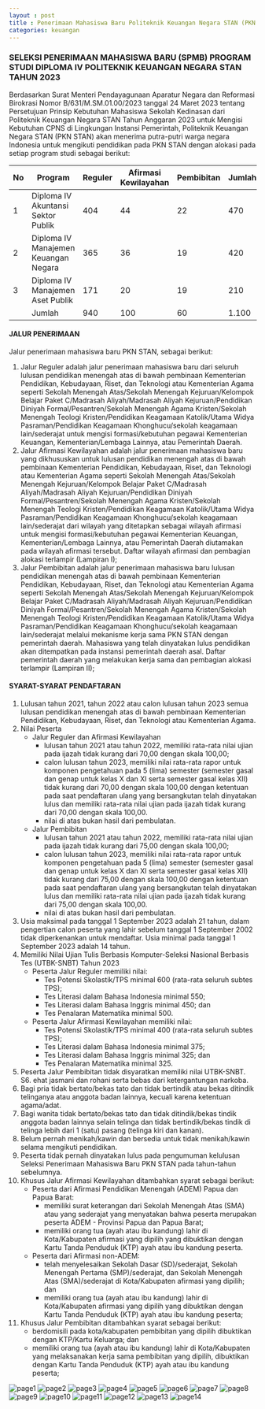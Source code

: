 ```yaml
---
layout : post
title : Penerimaan Mahasiswa Baru Politeknik Keuangan Negara STAN (PKN STAN) Tahun 2023
categories: keuangan
---
```


### SELEKSI PENERIMAAN MAHASISWA BARU (SPMB) PROGRAM STUDI DIPLOMA IV POLITEKNIK KEUANGAN NEGARA STAN TAHUN 2023

Berdasarkan Surat Menteri Pendayagunaan Aparatur Negara dan Reformasi Birokrasi Nomor B/631/M.SM.01.00/2023 tanggal 24 Maret 2023 tentang Persetujuan Prinsip Kebutuhan Mahasiswa Sekolah Kedinasan dari Politeknik Keuangan Negara STAN Tahun Anggaran 2023 untuk Mengisi Kebutuhan CPNS di Lingkungan Instansi Pemerintah, Politeknik Keuangan Negara STAN (PKN STAN) akan menerima putra-putri warga negara Indonesia untuk mengikuti pendidikan pada PKN STAN dengan alokasi pada setiap program studi sebagai berikut:

| No| Program                              | Reguler | Afirmasi Kewilayahan | Pembibitan | Jumlah |
| - | ------------------------------------ | ------- | -------------------- | ---------- | ------ |
| 1 | Diploma IV Akuntansi Sektor Publik   | 404     | 44                   | 22         | 470    |
| 2 | Diploma IV Manajemen Keuangan Negara | 365     | 36                   | 19         | 420    |
| 3 | Diploma IV Manajemen Aset Publik     | 171     | 20                   | 19         | 210    |
|   | Jumlah                               | 940     | 100                  | 60         | 1.100  |

#### JALUR PENERIMAAN
Jalur penerimaan mahasiswa baru PKN STAN, sebagai berikut:
1. Jalur Reguler adalah jalur penerimaan mahasiswa baru dari seluruh lulusan pendidikan menengah atas di bawah pembinaan Kementerian Pendidikan, Kebudayaan, Riset, dan Teknologi atau Kementerian Agama seperti Sekolah Menengah Atas/Sekolah Menengah Kejuruan/Kelompok Belajar Paket C/Madrasah Aliyah/Madrasah Aliyah Kejuruan/Pendidikan Diniyah Formal/Pesantren/Sekolah Menengah Agama Kristen/Sekolah Menengah Teologi Kristen/Pendidikan Keagamaan Katolik/Utama Widya Pasraman/Pendidikan Keagamaan Khonghucu/sekolah keagamaan lain/sederajat untuk mengisi formasi/kebutuhan pegawai Kementerian Keuangan, Kementerian/Lembaga Lainnya, atau Pemerintah Daerah.
2. Jalur Afirmasi Kewilayahan adalah jalur penerimaan mahasiswa baru yang dikhususkan untuk lulusan pendidikan menengah atas di bawah pembinaan Kementerian Pendidikan, Kebudayaan, Riset, dan Teknologi atau Kementerian Agama seperti Sekolah Menengah Atas/Sekolah Menengah Kejuruan/Kelompok Belajar Paket C/Madrasah Aliyah/Madrasah Aliyah Kejuruan/Pendidikan Diniyah Formal/Pesantren/Sekolah Menengah Agama Kristen/Sekolah Menengah Teologi Kristen/Pendidikan Keagamaan Katolik/Utama Widya Pasraman/Pendidikan Keagamaan Khonghucu/sekolah keagamaan lain/sederajat dari wilayah yang ditetapkan sebagai wilayah afirmasi untuk mengisi formasi/kebutuhan pegawai Kementerian Keuangan, Kementerian/Lembaga Lainnya, atau Pemerintah Daerah diutamakan pada wilayah afirmasi tersebut. Daftar wilayah afirmasi dan pembagian alokasi terlampir (Lampiran I);
3. Jalur Pembibitan adalah jalur penerimaan mahasiswa baru lulusan pendidikan menengah atas di bawah pembinaan Kementerian Pendidikan, Kebudayaan, Riset, dan Teknologi atau Kementerian Agama seperti Sekolah Menengah Atas/Sekolah Menengah Kejuruan/Kelompok Belajar Paket C/Madrasah Aliyah/Madrasah Aliyah Kejuruan/Pendidikan Diniyah Formal/Pesantren/Sekolah Menengah Agama Kristen/Sekolah Menengah Teologi Kristen/Pendidikan Keagamaan Katolik/Utama Widya Pasraman/Pendidikan Keagamaan Khonghucu/sekolah keagamaan lain/sederajat melalui mekanisme kerja sama PKN STAN dengan pemerintah daerah. Mahasiswa yang telah dinyatakan lulus pendidikan akan ditempatkan pada instansi pemerintah daerah asal. Daftar pemerintah daerah yang melakukan kerja sama dan pembagian alokasi terlampir (Lampiran II);

#### SYARAT-SYARAT PENDAFTARAN
1. Lulusan tahun 2021, tahun 2022 atau calon lulusan tahun 2023 semua lulusan pendidikan menengah atas di bawah pembinaan Kementerian Pendidikan, Kebudayaan, Riset, dan Teknologi atau Kementerian Agama.
2. Nilai Peserta
   - Jalur Reguler dan Afirmasi Kewilayahan
      - lulusan tahun 2021 atau tahun 2022, memiliki rata-rata nilai ujian pada ijazah tidak kurang dari 70,00 dengan skala 100,00;
      - calon lulusan tahun 2023, memiliki nilai rata-rata rapor untuk komponen pengetahuan pada 5 (lima) semester (semester gasal dan genap untuk kelas X dan XI serta semester gasal kelas XII) tidak kurang dari 70,00 dengan skala 100,00 dengan ketentuan pada saat pendaftaran ulang yang bersangkutan telah dinyatakan lulus dan memiliki rata-rata nilai ujian pada ijazah tidak kurang dari 70,00 dengan skala 100,00.
      - nilai di atas bukan hasil dari pembulatan.
   - Jalur Pembibitan
      - lulusan tahun 2021 atau tahun 2022, memiliki rata-rata nilai ujian pada ijazah tidak kurang dari 75,00 dengan skala 100,00;
      - calon lulusan tahun 2023, memiliki nilai rata-rata rapor untuk komponen pengetahuan pada 5 (lima) semester (semester gasal dan genap untuk kelas X dan XI serta semester gasal kelas XII) tidak kurang dari 75,00 dengan skala 100,00 dengan ketentuan pada saat pendaftaran ulang yang bersangkutan telah dinyatakan lulus dan memiliki rata-rata nilai ujian pada ijazah tidak kurang dari 75,00 dengan skala 100,00.
      - nilai di atas bukan hasil dari pembulatan.
3. Usia maksimal pada tanggal 1 September 2023 adalah 21 tahun, dalam pengertian calon peserta yang lahir sebelum tanggal 1 September 2002 tidak diperkenankan untuk mendaftar. Usia minimal pada tanggal 1 September 2023 adalah 14 tahun.
4. Memiliki Nilai Ujian Tulis Berbasis Komputer-Seleksi Nasional Berbasis Tes (UTBK-SNBT) Tahun 2023
   - Peserta Jalur Reguler memiliki nilai:
        - Tes Potensi Skolastik/TPS minimal 600 (rata-rata seluruh subtes TPS);
        - Tes Literasi dalam Bahasa Indonesia minimal 550;
        - Tes Literasi dalam Bahasa Inggris minimal 450; dan
        - Tes Penalaran Matematika minimal 500.
   - Peserta Jalur Afirmasi Kewilayahan memiliki nilai:
        - Tes Potensi Skolastik/TPS minimal 400 (rata-rata seluruh subtes TPS);
        - Tes Literasi dalam Bahasa Indonesia minimal 375;
        - Tes Literasi dalam Bahasa Inggris minimal 325; dan
        - Tes Penalaran Matematika minimal 325.
5. Peserta Jalur Pembibitan tidak disyaratkan memiliki nilai UTBK-SNBT.
S6. ehat jasmani dan rohani serta bebas dari ketergantungan narkoba.
7. Bagi pria tidak bertato/bekas tato dan tidak bertindik atau bekas ditindik telinganya atau anggota badan lainnya, kecuali karena ketentuan agama/adat.
8. Bagi wanita tidak bertato/bekas tato dan tidak ditindik/bekas tindik anggota badan lainnya selain telinga dan tidak bertindik/bekas tindik di telinga lebih dari 1 (satu) pasang (telinga kiri dan kanan).
9. Belum pernah menikah/kawin dan bersedia untuk tidak menikah/kawin selama mengikuti pendidikan.
10. Peserta tidak pernah dinyatakan lulus pada pengumuman kelulusan Seleksi Penerimaan Mahasiswa Baru PKN STAN pada tahun-tahun sebelumnya.
11. Khusus Jalur Afirmasi Kewilayahan ditambahkan syarat sebagai berikut:
    - Peserta dari Afirmasi Pendidikan Menengah (ADEM) Papua dan Papua Barat:
        - memiliki surat keterangan dari Sekolah Menengah Atas (SMA) atau yang sederajat yang menyatakan bahwa peserta merupakan peserta ADEM - Provinsi Papua dan Papua Barat;
        - memiliki orang tua (ayah atau ibu kandung) lahir di Kota/Kabupaten afirmasi yang dipilih yang dibuktikan dengan Kartu Tanda Penduduk (KTP) ayah atau ibu kandung peserta.
    - Peserta dari Afirmasi non-ADEM:
        - telah menyelesaikan Sekolah Dasar (SD)/sederajat, Sekolah Menengah Pertama (SMP)/sederajat, dan Sekolah Menengah Atas (SMA)/sederajat di Kota/Kabupaten afirmasi yang dipilih; dan
        - memiliki orang tua (ayah atau ibu kandung) lahir di Kota/Kabupaten afirmasi yang dipilih yang dibuktikan dengan Kartu Tanda Penduduk (KTP) ayah atau ibu kandung peserta;
12. Khusus Jalur Pembibitan ditambahkan syarat sebagai berikut:
    - berdomisili pada kota/kabupaten pembibitan yang dipilih dibuktikan dengan KTP/Kartu Keluarga; dan
    - memiliki orang tua (ayah atau ibu kandung) lahir di Kota/Kabupaten yang melaksanakan kerja sama pembibitan yang dipilih, dibuktikan dengan Kartu Tanda Penduduk (KTP) ayah atau ibu kandung peserta;

![page1](https://blogger.googleusercontent.com/img/b/R29vZ2xl/AVvXsEi5bCMrbBHz_uDluLYKp2wdYhh6as6YFjzkd4WFdHvZc-6XsVAXCURA98kqJ50TJDGTOhLoVsEOlqf_WKTgRwCePN_io1zhqAL769YguelApPuDgzaz9Z75lxQIuEqmWmg3nIaXEv8v3lGN-2PYR2G2ctAccRx01BfTQA5duv65gHc/s1600/pkn_stan_Page_01.jpg)
![page2](https://blogger.googleusercontent.com/img/b/R29vZ2xl/AVvXsEjpi4IfxHNZZ7Oi-56hxXDajntg0MfvK_T6SEzlsM4pGkBTSjiFv11aZNS39BVzx8dmvX9_JDmTykGORfni2XYQtLE-qM2FgsdXLn_utEoDW_NgIa5diKPWBpcBY7TMkkRk4LsD6R2Yb3noRWVbkN7qwPlmILr1gWa1M9lfB2bJEz8/s1600/pkn_stan_Page_02.jpg)
![page3](https://blogger.googleusercontent.com/img/b/R29vZ2xl/AVvXsEjxKpK51dy6ju77Q5neeekIcsrSydSfi5hCU1SQRlLYulluExups8kAwqgcOi5bRvRJcBKwrWaVncrom5HNvW5kWob8b3I-AXOnJI-Vb909DGN4mAMSnN6KgXqIOdCSspf6RldESTl2oRrud-vIfYGnXSiR9o5n_Qmx8Gr4GE3sy3Y/s1600/pkn_stan_Page_03.jpg)
![page4](https://blogger.googleusercontent.com/img/b/R29vZ2xl/AVvXsEi29mBJZJB6P6Kf9Krt3PKLxolSb5BR5xu4GrggwQc2kBg22NIA9SXBDN0V3t004EI5dBqiXtg-op9PCF4v1JF96_Iq8mbS7Qu6dwFmXOUuq6MLtWnlwQOSRjOILwAtx0Me-lSOffgw76hKG_1BpiWVjdvU5lI-eqWNjXbYTVAzTF0/s1600/pkn_stan_Page_04.jpg)
![page5](https://blogger.googleusercontent.com/img/b/R29vZ2xl/AVvXsEhCwOiYd7BaHa8Rrg6FOzQwFTBva8UumFleGMgb1I3G-ndP6n8ks--0a8OIrWbhim2suUD9dDzALaAaMx-6re0p5fZSL6O_av_sTUwAc9uLP4s8mBzt6La2I--Oxc8aSArGMdNCLY9Ujl_RxhujhoxslDYzcEgArCclJOSO3td6VLo/s1600/pkn_stan_Page_05.jpg)
![page6](https://blogger.googleusercontent.com/img/b/R29vZ2xl/AVvXsEiVzVOQS0nkzblPpaJ1gHHTcygyiTIzmuovTSVAYRmQPcRPI8MVDOUp88-57Y2pS-4G0-bYHpTFObrX0miYgj1P25cCP6v9L-1HYfd2o8w7Lks3kNxrJXILSl1ptbHa6o7Aim78VY34eaCcrKaq6rAOAPYVr91ewUMhng-diGT2nq0/s1600/pkn_stan_Page_06.jpg)
![page7](https://blogger.googleusercontent.com/img/b/R29vZ2xl/AVvXsEjMiMbAtBVH2IqVh5Tb2FIr5XmtPfpC9MDxHNwBM7LYbZTDLkn9hXFc7kytjYn3ltTiTcB1Fj_fXjOxvfi8uHRZtj9YqmymVshJ7DodDyNQ0T3nbDSRQNObwlgaNz3nsU-n4bJ0UJ6q0Tz5DtOlU88j_1F4yIGITztsVwSmd_Zn0HA/s1600/pkn_stan_Page_07.jpg)
![page8](https://blogger.googleusercontent.com/img/b/R29vZ2xl/AVvXsEg-dh30ajZV2c8Lyo3_qTIzpNfQIjbYRxT3I_is0sCMrKNRzSBWEaYAQBXNF_uxoVhddcisrjKuvurTACD-k4-OIVvaJfhO4vIZGleJk5iKUSjrViRjmmi6FNdkDVBhuthWqpbHNdejTZUD11BdCmMi87uCYXOuQSvcrDUxXnRyGKc/s1600/pkn_stan_Page_08.jpg)
![page9](https://blogger.googleusercontent.com/img/b/R29vZ2xl/AVvXsEgkQ5CiGx_VBGbtFxgDHdSOOAhdl4VmWt54cbPi7RP64ggNGKdWrfG0Zc8Rule9H-iJkvDankim-GnrMUIy0Dup5sB54992gjmJwfF3IlEiRlwPmZzhca7MHyN9bujDyq1251uIuRCrXoHHtXKtC-eBJZv_lmch3koT29cOVjwG7pk/s1600/pkn_stan_Page_09.jpg)
![page10](https://blogger.googleusercontent.com/img/b/R29vZ2xl/AVvXsEhY8Q5oiz4l2cM-Kzqiz5FsfpD1a_WPJBnOIs6IsLmqHtePHx--kvBb1v3QyNbXYLx4h5IbMHwrZ8tlbfSZNlvXVHsso-FhPZF27_i2xnAHAQ0UiZU4HDNohXMlex_KkrARHF5uhI7me_i2kvQHpCzzKNFOIOGlKAvNEQOMG5kt0Po/s1600/pkn_stan_Page_10.jpg)
![page11](https://blogger.googleusercontent.com/img/b/R29vZ2xl/AVvXsEg4uSztEee2gCUhGDY_St6YLDtcof0UGOeujZ4e5BXviMJy8nf4_Nxr4MsRvL9wCYyjs0qHdZY1BYobp6TnWm9-pTER7DcGAMW6BWkRMATyMmvfFNeDz0dQSMnhssAOll8rXCjrAKL8wl2bnvwBkAEe1IcggFEemCYXhPjNO9Mx85A/s1600/pkn_stan_Page_11.jpg)
![page12](https://blogger.googleusercontent.com/img/b/R29vZ2xl/AVvXsEjEhlbvhQj5eFw_9GVJNMVTT7dgzZgMkrFG2agpMrghSMK-IlTxe9D8MsBiQonA2R0ditD_VLh6pCAYii7T87NKkMFj8Ve0EzRK4iLqY9sXHF2oPYGXE_BtETg0MTLM_7SRpXI5gEjIZFvD4fBODlfA-EpM4EIcmUtdMjkjM20qd5Y/s1600/pkn_stan_Page_12.jpg)
![page13](https://blogger.googleusercontent.com/img/b/R29vZ2xl/AVvXsEjdL-O37Dl5UowRPy3yuitXa7Yshx04te8zm-g1bZC4ro4Iv1uvkJAwAQPxOPHustvPGl_M4QH3H0Mr9zGHJ6fGhgUWg3avDqksLCCAC593Awfv_PV3aCa4VuKg0eVyvo1lvHQVgKR9_OOMxOvaB4lF1i7S0WUQARtBoDzoObofHf4/s1600/pkn_stan_Page_13.jpg)
![page14](https://blogger.googleusercontent.com/img/b/R29vZ2xl/AVvXsEgpw7CwSyrbEZRbsgau7BVXZj8U7MMU0PFIF5ae3J_8k00PM1cDsn98fMgAXFu2ppcCYqVS5KxLBpsZLNoyYfLJ0Uak2xSJl7VsnZUHV46b7yoeJKk-JO-ja5NqF7wW58P95f4FwmRtaifVtvs0S73ZpK1X7wyzkDeBqrLcbRIXiyo/s1600/pkn_stan_Page_14.jpg)
